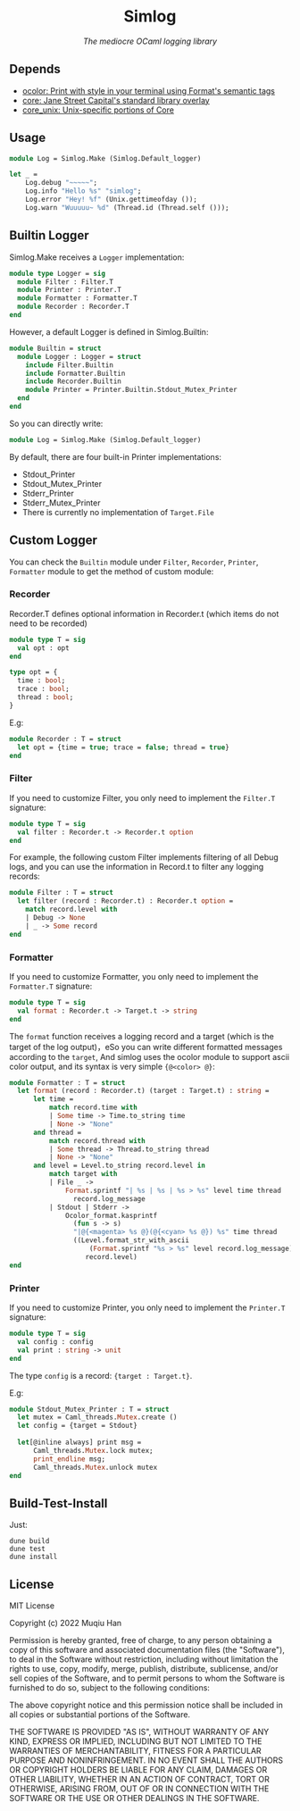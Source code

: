 <div align="center">

# Simlog

*The mediocre OCaml logging library*

</div>

## Depends

- [ocolor:  Print with style in your terminal using Format's semantic tags ](https://github.com/marc-chevalier/ocolor)
- [core: Jane Street Capital's standard library overlay ](https://github.com/janestreet/core)
- [core_unix: Unix-specific portions of Core ](https://github.com/janestreet/core_unix)

## Usage

```ocaml
module Log = Simlog.Make (Simlog.Default_logger)

let _ =
    Log.debug "~~~~~";
    Log.info "Hello %s" "simlog";
    Log.error "Hey! %f" (Unix.gettimeofday ());
    Log.warn "Wuuuuu~ %d" (Thread.id (Thread.self ()));
```

## Builtin Logger

Simlog.Make receives a `Logger` implementation:
```ocaml
module type Logger = sig
  module Filter : Filter.T
  module Printer : Printer.T
  module Formatter : Formatter.T
  module Recorder : Recorder.T
end
```

However, a default Logger is defined in Simlog.Builtin:
```ocaml
module Builtin = struct
  module Logger : Logger = struct
    include Filter.Builtin
    include Formatter.Builtin
    include Recorder.Builtin
    module Printer = Printer.Builtin.Stdout_Mutex_Printer
  end
end
```

So you can directly write:
```ocaml
module Log = Simlog.Make (Simlog.Default_logger)
```

By default, there are four built-in Printer implementations:
- Stdout_Printer
- Stdout_Mutex_Printer
- Stderr_Printer
- Stderr_Mutex_Printer
- There is currently no implementation of `Target.File`

## Custom Logger
You can check the `Builtin` module under `Filter`, `Recorder`, `Printer`, `Formatter` module to get the method of custom module:

### Recorder
Recorder.T defines optional information in Recorder.t (which items do not need to be recorded)
```ocaml
module type T = sig
  val opt : opt
end
```

```ocaml
type opt = {
  time : bool;
  trace : bool;
  thread : bool;
}
```

E.g:
```ocaml
module Recorder : T = struct
  let opt = {time = true; trace = false; thread = true}
end
```

### Filter

If you need to customize Filter, you only need to implement the `Filter.T` signature:
```ocaml
module type T = sig
  val filter : Recorder.t -> Recorder.t option
end
```

For example, the following custom Filter implements filtering of all Debug logs, and you can use the information in Record.t to filter any logging records:
```ocaml
module Filter : T = struct
  let filter (record : Recorder.t) : Recorder.t option =
    match record.level with
    | Debug -> None
    | _ -> Some record
end
```

### Formatter

If you need to customize Formatter, you only need to implement the `Formatter.T` signature:
```ocaml
module type T = sig
  val format : Recorder.t -> Target.t -> string
end
```

The `format` function receives a logging record and a target (which is the target of the log output)，eSo you can write different formatted messages according to the `target`, And simlog uses the ocolor module to support ascii color output, and its syntax is very simple `{@<color> @}`:
```ocaml
module Formatter : T = struct
  let format (record : Recorder.t) (target : Target.t) : string =
      let time =
          match record.time with
          | Some time -> Time.to_string time
          | None -> "None"
      and thread =
          match record.thread with
          | Some thread -> Thread.to_string thread
          | None -> "None"
      and level = Level.to_string record.level in
          match target with
          | File _ ->
              Format.sprintf "| %s | %s | %s > %s" level time thread
                record.log_message
          | Stdout | Stderr ->
              Ocolor_format.kasprintf
                (fun s -> s)
                "|@{<magenta> %s @}(@{<cyan> %s @}) %s" time thread
                ((Level.format_str_with_ascii
                    (Format.sprintf "%s > %s" level record.log_message))
                   record.level)
end
```

### Printer

If you need to customize Printer, you only need to implement the `Printer.T` signature:
```ocaml
module type T = sig
  val config : config
  val print : string -> unit
end
```
The type `config` is a record: `{target : Target.t}`.

E.g:
```ocaml
module Stdout_Mutex_Printer : T = struct
  let mutex = Caml_threads.Mutex.create ()
  let config = {target = Stdout}
  
  let[@inline always] print msg =
      Caml_threads.Mutex.lock mutex;
      print_endline msg;
      Caml_threads.Mutex.unlock mutex
end
```

## Build-Test-Install

Just:
```
dune build
dune test
dune install
```

## License
MIT License

Copyright (c) 2022 Muqiu Han

Permission is hereby granted, free of charge, to any person obtaining a copy
of this software and associated documentation files (the "Software"), to deal
in the Software without restriction, including without limitation the rights
to use, copy, modify, merge, publish, distribute, sublicense, and/or sell
copies of the Software, and to permit persons to whom the Software is
furnished to do so, subject to the following conditions:

The above copyright notice and this permission notice shall be included in all
copies or substantial portions of the Software.

THE SOFTWARE IS PROVIDED "AS IS", WITHOUT WARRANTY OF ANY KIND, EXPRESS OR
IMPLIED, INCLUDING BUT NOT LIMITED TO THE WARRANTIES OF MERCHANTABILITY,
FITNESS FOR A PARTICULAR PURPOSE AND NONINFRINGEMENT. IN NO EVENT SHALL THE
AUTHORS OR COPYRIGHT HOLDERS BE LIABLE FOR ANY CLAIM, DAMAGES OR OTHER
LIABILITY, WHETHER IN AN ACTION OF CONTRACT, TORT OR OTHERWISE, ARISING FROM,
OUT OF OR IN CONNECTION WITH THE SOFTWARE OR THE USE OR OTHER DEALINGS IN THE
SOFTWARE.